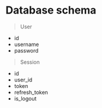 # Database schema

> User

- id
- username
- password

> Session

- id
- user_id
- token
- refresh_token
- is_logout
